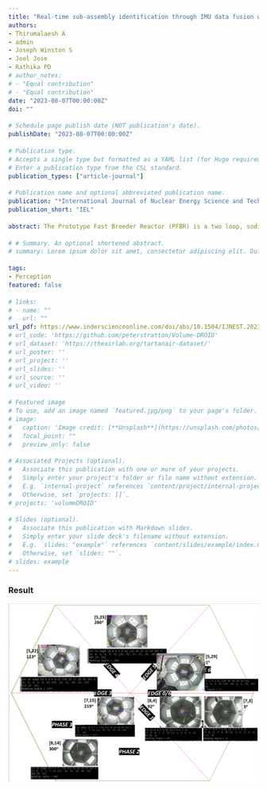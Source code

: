 ```yaml
---
title: "Real-time sub-assembly identification through IMU data fusion with vision sensor for an inspection system"
authors:
- Thirumalaesh A
- admin
- Joseph Winston S 
- Joel Jose 
- Rathika PD
# author_notes:
# - "Equal contribution"
# - "Equal contribution"
date: "2023-08-07T00:00:00Z"
doi: ""

# Schedule page publish date (NOT publication's date).
publishDate: "2023-08-07T00:00:00Z"

# Publication type.
# Accepts a single type but formatted as a YAML list (for Hugo requirements).
# Enter a publication type from the CSL standard.
publication_types: ["article-journal"]

# Publication name and optional abbreviated publication name.
publication: "*International Journal of Nuclear Energy Science and Technology, Inderscience Publishers"
publication_short: "IEL"

abstract: The Prototype Fast Breeder Reactor (PFBR) is a two loop, sodium cooled, pool type reactor. The PFBR reactor core is made up of sub-assemblies holding core material in a hexagonal lattice. The Reactor Core Viewing System in Room Temperature (RCVS-RT) aids in the process of inspection of the reactor core components. It introduces a vision probe into the extracted sub-assembly slot to reach the grid plate top for inspection. This work explores fusing non-contact sensors to a vision sensor to achieve orientation recognition of the RCVS-RT since the orientation is completely lost during the deployment of camera probe. We achieve this by overlaying generated orientation information from non-contact sensors onto the vision data. We use the orientation of the RCVS-RT and the core geometry to generate a numbering scheme of the adjacent sub-assemblies. This allows for a straightforward identification of the subassemblies in the core while maintaining sterility of core components.

# # Summary. An optional shortened abstract.
# summary: Lorem ipsum dolor sit amet, consectetur adipiscing elit. Duis posuere tellus ac convallis placerat. Proin tincidunt magna sed ex sollicitudin condimentum.

tags:
- Perception
featured: false

# links:
# - name: ""
#   url: ""
url_pdf: https://www.inderscienceonline.com/doi/abs/10.1504/IJNEST.2023.132651
# url_code: 'https://github.com/peterstratton/Volume-DROID'
# url_dataset: 'https://theairlab.org/tartanair-dataset/'
# url_poster: ''
# url_project: ''
# url_slides: ''
# url_source: ''
# url_video: ''

# Featured image
# To use, add an image named `featured.jpg/png` to your page's folder. 
# image:
#   caption: 'Image credit: [**Unsplash**](https://unsplash.com/photos/jdD8gXaTZsc)'
#   focal_point: ""
#   preview_only: false

# Associated Projects (optional).
#   Associate this publication with one or more of your projects.
#   Simply enter your project's folder or file name without extension.
#   E.g. `internal-project` references `content/project/internal-project/index.md`.
#   Otherwise, set `projects: []`.
# projects: 'volumeDROID'

# Slides (optional).
#   Associate this publication with Markdown slides.
#   Simply enter your slide deck's filename without extension.
#   E.g. `slides: "example"` references `content/slides/example/index.md`.
#   Otherwise, set `slides: ""`.
# slides: example
---
```


<!-- {{% callout note %}}
Click the *Cite* button above to demo the feature to enable visitors to import publication metadata into their reference management software.
{{% /callout %}}

{{% callout note %}}
Create your slides in Markdown - click the *Slides* button to check out the example.
{{% /callout %}}

Add the publication's **full text** or **supplementary notes** here. You can use rich formatting such as including [code, math, and images](https://docs.hugoblox.com/content/writing-markdown-latex/). -->

### Result
![screen render text](allCases.png "The output of the designed numbering algorithm in real-time for all cases including subassembly phases, edges with small and wide angles")